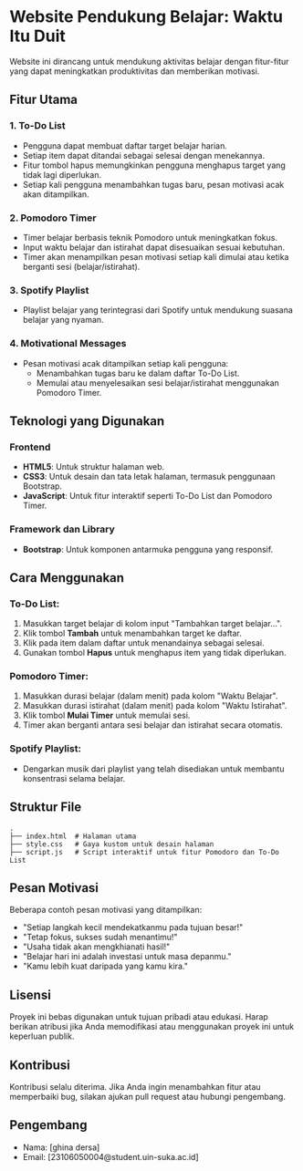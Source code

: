 # Website Pendukung Belajar: Waktu Itu Duit

Website ini dirancang untuk mendukung aktivitas belajar dengan fitur-fitur yang dapat meningkatkan produktivitas dan memberikan motivasi.

## Fitur Utama

### 1. **To-Do List**

- Pengguna dapat membuat daftar target belajar harian.
- Setiap item dapat ditandai sebagai selesai dengan menekannya.
- Fitur tombol hapus memungkinkan pengguna menghapus target yang tidak lagi diperlukan.
- Setiap kali pengguna menambahkan tugas baru, pesan motivasi acak akan ditampilkan.

### 2. **Pomodoro Timer**

- Timer belajar berbasis teknik Pomodoro untuk meningkatkan fokus.
- Input waktu belajar dan istirahat dapat disesuaikan sesuai kebutuhan.
- Timer akan menampilkan pesan motivasi setiap kali dimulai atau ketika berganti sesi (belajar/istirahat).

### 3. **Spotify Playlist**

- Playlist belajar yang terintegrasi dari Spotify untuk mendukung suasana belajar yang nyaman.

### 4. **Motivational Messages**

- Pesan motivasi acak ditampilkan setiap kali pengguna:
  - Menambahkan tugas baru ke dalam daftar To-Do List.
  - Memulai atau menyelesaikan sesi belajar/istirahat menggunakan Pomodoro Timer.

## Teknologi yang Digunakan

### **Frontend**

- **HTML5**: Untuk struktur halaman web.
- **CSS3**: Untuk desain dan tata letak halaman, termasuk penggunaan Bootstrap.
- **JavaScript**: Untuk fitur interaktif seperti To-Do List dan Pomodoro Timer.

### **Framework dan Library**

- **Bootstrap**: Untuk komponen antarmuka pengguna yang responsif.

## Cara Menggunakan

### To-Do List:

1. Masukkan target belajar di kolom input "Tambahkan target belajar...".
2. Klik tombol **Tambah** untuk menambahkan target ke daftar.
3. Klik pada item dalam daftar untuk menandainya sebagai selesai.
4. Gunakan tombol **Hapus** untuk menghapus item yang tidak diperlukan.

### Pomodoro Timer:

1. Masukkan durasi belajar (dalam menit) pada kolom "Waktu Belajar".
2. Masukkan durasi istirahat (dalam menit) pada kolom "Waktu Istirahat".
3. Klik tombol **Mulai Timer** untuk memulai sesi.
4. Timer akan berganti antara sesi belajar dan istirahat secara otomatis.

### Spotify Playlist:

- Dengarkan musik dari playlist yang telah disediakan untuk membantu konsentrasi selama belajar.

## Struktur File

```
.
├── index.html  # Halaman utama
├── style.css   # Gaya kustom untuk desain halaman
├── script.js   # Script interaktif untuk fitur Pomodoro dan To-Do List
```

## Pesan Motivasi

Beberapa contoh pesan motivasi yang ditampilkan:

- "Setiap langkah kecil mendekatkanmu pada tujuan besar!"
- "Tetap fokus, sukses sudah menantimu!"
- "Usaha tidak akan mengkhianati hasil!"
- "Belajar hari ini adalah investasi untuk masa depanmu."
- "Kamu lebih kuat daripada yang kamu kira."

## Lisensi

Proyek ini bebas digunakan untuk tujuan pribadi atau edukasi. Harap berikan atribusi jika Anda memodifikasi atau menggunakan proyek ini untuk keperluan publik.

## Kontribusi

Kontribusi selalu diterima. Jika Anda ingin menambahkan fitur atau memperbaiki bug, silakan ajukan pull request atau hubungi pengembang.

## Pengembang

- Nama: [ghina dersa]
- Email: [23106050004\@student.uin-suka.ac.id]

